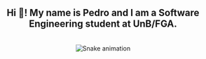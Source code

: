 <h2 align="center">Hi 👋! My name is Pedro and I am a Software Engineering student at UnB/FGA.</h2>

<div align ="center">

<br clear="both">

<img src="https://github.com/brunna-martins/pkbceira03/blob/output/snake.svg" alt="Snake animation" />

 </div>
